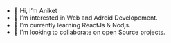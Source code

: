- 👋 Hi, I’m Aniket
- 👀 I’m interested in Web and Adroid Developement.
- 🌱 I’m currently learning ReactJs & Nodjs.
- 💞️ I’m looking to collaborate on open Source projects.
